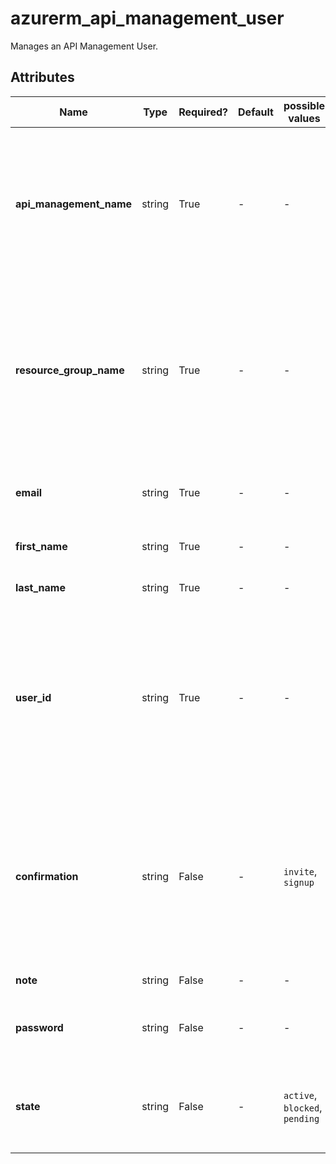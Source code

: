 # azurerm_api_management_user

Manages an API Management User.

## Attributes

| Name | Type | Required? | Default  | possible values | Description |
| ---- | ---- | --------- | -------- | ----------- | ----------- |
| **api_management_name** | string | True | -  |  -  | The name of the API Management Service in which the User should be created. Changing this forces a new resource to be created. | 
| **resource_group_name** | string | True | -  |  -  | The name of the Resource Group in which the API Management Service exists. Changing this forces a new resource to be created. | 
| **email** | string | True | -  |  -  | The email address associated with this user. | 
| **first_name** | string | True | -  |  -  | The first name for this user. | 
| **last_name** | string | True | -  |  -  | The last name for this user. | 
| **user_id** | string | True | -  |  -  | The Identifier for this User, which must be unique within the API Management Service. Changing this forces a new resource to be created. | 
| **confirmation** | string | False | -  |  `invite`, `signup`  | The kind of confirmation email which will be sent to this user. Possible values are `invite` and `signup`. Changing this forces a new resource to be created. | 
| **note** | string | False | -  |  -  | A note about this user. | 
| **password** | string | False | -  |  -  | The password associated with this user. | 
| **state** | string | False | -  |  `active`, `blocked`, `pending`  | The state of this user. Possible values are `active`, `blocked` and `pending`. | 

